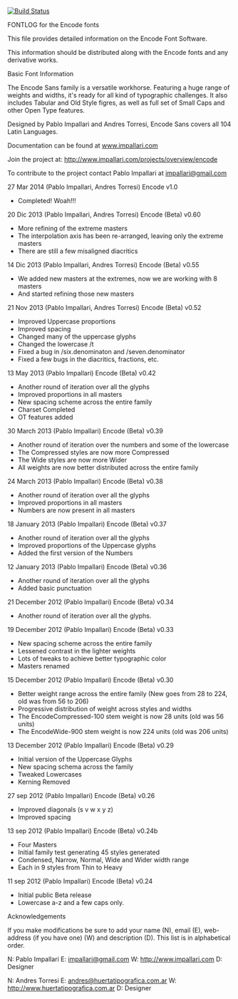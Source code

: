 [![Build Status](https://travis-ci.org/fontdirectory/encodesanscompressed.svg?branch=master)](https://travis-ci.org/fontdirectory/encodesanscompressed)

FONTLOG for the Encode fonts

This file provides detailed information on the Encode Font Software.

This information should be distributed along with the Encode fonts and any
derivative works.

Basic Font Information

The Encode Sans family is a versatile workhorse. Featuring a huge range of weights and widths, it's ready for all kind of typographic challenges.
It also includes Tabular and Old Style figres, as well as full set of Small Caps and other Open Type features.

Designed by Pablo Impallari and Andres Torresi, Encode Sans covers all 104 Latin Languages.

Documentation can be found at www.impallari.com

Join the project at: http://www.impallari.com/projects/overview/encode

To contribute to the project contact Pablo Impallari at impallari@gmail.com 

27 Mar 2014 (Pablo Impallari, Andres Torresi) Encode v1.0
- Completed! Woah!!!

20 Dic 2013 (Pablo Impallari, Andres Torresi) Encode (Beta) v0.60
- More refining of the extreme masters
- The interpolation axis has been re-arranged, leaving only the extreme masters
- There are still a few misaligned diacritics

14 Dic 2013 (Pablo Impallari, Andres Torresi) Encode (Beta) v0.55
- We added new masters at the extremes, now we are working with 8 masters
- And started refining those new masters

21 Nov 2013 (Pablo Impallari, Andres Torresi) Encode (Beta) v0.52
- Improved Uppercase proportions
- Improved spacing
- Changed many of the uppercase glyphs
- Changed the lowercase /t
- Fixed a bug in /six.denominaton and /seven.denominator
- Fixed a few bugs in the diacritics, fractions, etc.

13 May 2013 (Pablo Impallari) Encode (Beta) v0.42
- Another round of iteration over all the glyphs
- Improved proportions in all masters
- New spacing scheme across the entire family
- Charset Completed 
- OT features added

30 March 2013 (Pablo Impallari) Encode (Beta) v0.39
- Another round of iteration over the numbers and some of the lowercase
- The Compressed styles are now more Compressed
- The Wide styles are now more Wider
- All weights are now better distributed across the entire family

24 March 2013 (Pablo Impallari) Encode (Beta) v0.38
- Another round of iteration over all the glyphs
- Improved proportions in all masters
- Numbers are now present in all masters

18 January 2013 (Pablo Impallari) Encode (Beta) v0.37
- Another round of iteration over all the glyphs
- Improved proportions of the Uppercase glyphs
- Added the first version of the Numbers

12 January 2013 (Pablo Impallari) Encode (Beta) v0.36
- Another round of iteration over all the glyphs
- Added basic punctuation

21 December 2012 (Pablo Impallari) Encode (Beta) v0.34
- Another round of iteration over all the glyphs.

19 December 2012 (Pablo Impallari) Encode (Beta) v0.33
- New spacing scheme across the entire family
- Lessened contrast in the lighter weights
- Lots of tweaks to achieve better typographic color
- Masters renamed

15 December 2012 (Pablo Impallari) Encode (Beta) v0.30
- Better weight range across the entire family (New goes from 28 to 224, old was from 56 to 206)
- Progressive distribution of weight across styles and widths
- The EncodeCompressed-100 stem weight is now 28 units (old was 56 units)
- The EncodeWide-900 stem weight is now 224 units (old was 206 units)

13 December 2012 (Pablo Impallari) Encode (Beta) v0.29
- Initial version of the Uppercase Glyphs
- New spacing schema across the family
- Tweaked Lowercases
- Kerning Removed

27 sep 2012 (Pablo Impallari) Encode (Beta) v0.26
- Improved diagonals (s v w x y z)
- Improved spacing

13 sep 2012 (Pablo Impallari) Encode (Beta) v0.24b
- Four Masters
- Initial family test generating 45 styles generated
- Condensed, Narrow, Normal, Wide and Wider width range
- Each in 9 styles from Thin to Heavy

11 sep 2012 (Pablo Impallari) Encode (Beta) v0.24
- Initial public Beta release
- Lowercase a-z and a few caps only.

Acknowledgements

If you make modifications be sure to add your name (N), 
email (E), web-address (if you have one) (W) and 
description (D). This list is in alphabetical order.

N: Pablo Impallari
E: impallari@gmail.com
W: http://www.impallari.com
D: Designer

N: Andres Torresi
E: andres@huertatipografica.com.ar
W: http://www.huertatipografica.com.ar
D: Designer

